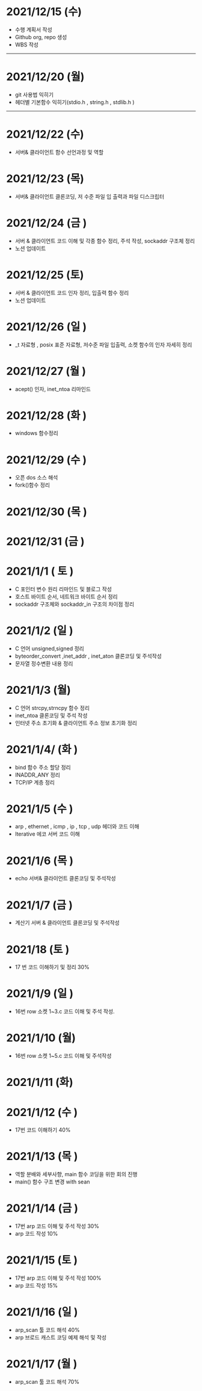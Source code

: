 # 2021/12/15 (수)
- 수행 계획서 작성
- Github org, repo 생성
- WBS 작성

---

# 2021/12/20 (월)
- git 사용법 익히기
- 헤더별 기본함수 익히기(stdio.h , string.h , stdlib.h )

---

# 2021/12/22 (수)
- 서버& 클라이언트 함수 선언과정 및 역할

# 2021/12/23 (목)
- 서버& 클라이언트 클론코딩, 저 수준 파일 입 출력과 파일 디스크립터

# 2021/12/24 (금 )
- 서버 & 클라이언트 코드 이해 및 각종 함수 정리, 주석 작성, sockaddr 구조체 정리
- 노션 업데이트

# 2021/12/25 (토)
- 서버 & 클라이언트 코드 인자 정리, 입출력 함수 정리 
- 노션 업데이트

# 2021/12/26 (일 )
- _t 자료형 , posix 표준 자료형, 저수준 파일 입출력, 소켓 함수의 인자 자세히 정리

# 2021/12/27 (월 )
- acept() 인자, inet_ntoa 리마인드

# 2021/12/28 (화 )
- windows 함수정리

# 2021/12/29 (수 )
- 오픈 dos 소스 해석
- fork()함수 정리

# 2021/12/30 (목 )
# 2021/12/31 (금 )
# 2021/1/1 ( 토 )
- C 포인터 변수 원리  리마인드 및 블로그 작성
- 호스트 바이트 순서, 네트워크 바이트 순서 정리
- sockaddr 구조체와 sockaddr_in 구조의 차이점 정리

# 2021/1/2 (일 )
- C 언어 unsigned,signed 정리
- byteorder_convert ,inet_addr , inet_aton 클론코딩 및 주석작성
- 문자열 정수변환 내용 정리

# 2021/1/3 (월)
- C 언어 strcpy,strncpy 함수 정리 
- inet_ntoa 클론코딩 및 주석 작성
- 인터넷 주소 초기화 & 클라이언트 주소 정보 초기화 정리

# 2021/1/4/ (화 )
- bind 함수 주소 할당 정리
- INADDR_ANY 정리
- TCP/IP 계층 정리

# 2021/1/5 (수 )
- arp , ethernet , icmp , ip , tcp , udp 헤더와 코드 이해 
- lterative 에코 서버 코드 이해

# 2021/1/6 (목 )
- echo 서버& 클라이언트 클론코딩 및 주석작성

# 2021/1/7 (금 )
- 계산기 서버 & 클라이언트 클론코딩 및 주석작성

# 2021/18 (토 )
- 17 번 코드 이해하기 및 정리 30%

# 2021/1/9 (일 )
- 16번 row 소켓 1~3.c 코드 이해 및 주석 작성.

# 2021/1/10 (월)
- 16번 row 소켓 1~5.c 코드 이해 및 주석작성

# 2021/1/11 (화)

# 2021/1/12 (수 )
- 17번 코드 이해하기 40%

# 2021/1/13 (목 )
- 역할 분배와 세부사향, main 함수 코딩을 위한 회의 진행
- main() 함수 구조 변경 with sean

# 2021/1/14 (금 )
- 17번 arp 코드 이해 및 주석 작성 30%
- arp 코드 작성 10%

# 2021/1/15 (토 )
- 17번 arp 코드 이해 및 주석 작성 100%
- arp 코드 작성 15%

# 2021/1/16 (일 )
- arp_scan 툴 코드 해석 40%
- arp 브로드 캐스트 코딩 예제 해석 및 작성
# 2021/1/17 (월 )
- arp_scan 툴 코드 해석 70%
